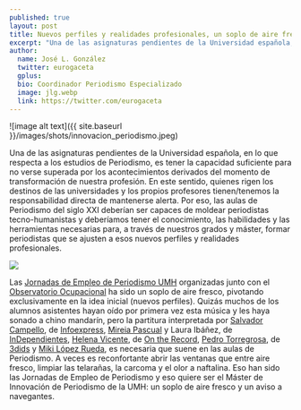 ```yaml
---
published: true
layout: post
title: Nuevos perfiles y realidades profesionales, un soplo de aire fresco en las aulas de Atzavares 
excerpt: "Una de las asignaturas pendientes de la Universidad española, en lo que respecta a los estudios de Periodismo, es tener la capacidad suficiente para no verse superada por los acontecimientos derivados del momento de transformación de nuestra profesión."
author:
  name: José L. González
  twitter: eurogaceta
  gplus:  
  bio: Coordinador Periodismo Especializado
  image: jlg.webp
  link: https://twitter.com/eurogaceta
---
```

![image alt text]({{ site.baseurl }}/images/shots/innovacion_periodismo.jpeg)

Una de las asignaturas pendientes de la Universidad española, en lo que respecta a los estudios de Periodismo, es tener la capacidad suficiente para no verse superada por los acontecimientos derivados del momento de transformación de nuestra profesión. En este sentido, quienes rigen los destinos de las universidades y los propios profesores tienen/tenemos la responsabilidad directa de mantenerse alerta. Por eso, las aulas de Periodismo del siglo XXI deberían ser capaces de moldear periodistas tecno-humanistas y deberíamos tener el conocimiento, las habilidades y las herramientas necesarias para, a través de nuestros grados y máster, formar periodistas que se ajusten a esos nuevos perfiles y realidades profesionales. 

<div class='full zoomable'><img src='/blog/images/jornadas.webp' /></div>

Las [Jornadas de Empleo de Periodismo UMH](http://periodismo.umh.es/2014/03/19/jornadas-de-empleo-en-la-titulacion-de-periodismo/) organizadas junto con el [Observatorio Ocupacional](https://twitter.com/observatorioumh) ha sido
un soplo de aire fresco, pivotando exclusivamente en la idea inicial (nuevos perfiles). Quizás muchos de los alumnos asistentes hayan oído por primera vez esta música y les haya sonado a chino mandarín, pero la partitura interpretada por [Salvador Campello](https://twitter.com/SalvaElx), de [Infoexpress](https://twitter.com/Infoexpres), [Mireia Pascual](https://twitter.com/mireia_pascual) y Laura Ibáñez, de
[InDependientes](https://twitter.com/InDependientess), [Helena Vicente](https://twitter.com/Helenucha), de [On the Record](https://twitter.com/ontherecord_es), [Pedro Torregrosa](https://twitter.com/pedrotorregrosa), de [3dids](https://twitter.com/3dids) y [Miki López Rueda](https://twitter.com/mikilopez), es necesaria que suene en las aulas de Periodismo. A veces es reconfortante abrir las ventanas que entre aire fresco, limpiar las telarañas, la carcoma y el olor a naftalina. Eso han sido las Jornadas de Empleo de Periodismo y eso quiere ser el Máster de Innovación de Periodismo de la UMH: un soplo de aire fresco y un aviso a navegantes.